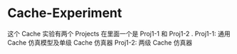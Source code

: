 # Cache-Experiment
这个 Cache 实验有两个 Projects 在里面一个是 Proj1-1 和 Proj1-2 .
Proj1-1: 通用 Cache 仿真模型及单级 Cache 仿真器
Proj1-2: 两级 Cache 仿真器

